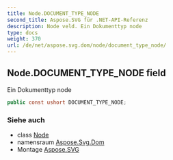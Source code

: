 ```yaml
---
title: Node.DOCUMENT_TYPE_NODE
second_title: Aspose.SVG für .NET-API-Referenz
description: Node veld. Ein Dokumenttyp node
type: docs
weight: 370
url: /de/net/aspose.svg.dom/node/document_type_node/
---
```

## Node.DOCUMENT_TYPE_NODE field

Ein Dokumenttyp node

```csharp
public const ushort DOCUMENT_TYPE_NODE;
```

### Siehe auch

* class [Node](../)
* namensraum [Aspose.Svg.Dom](../../node/)
* Montage [Aspose.SVG](../../../)


